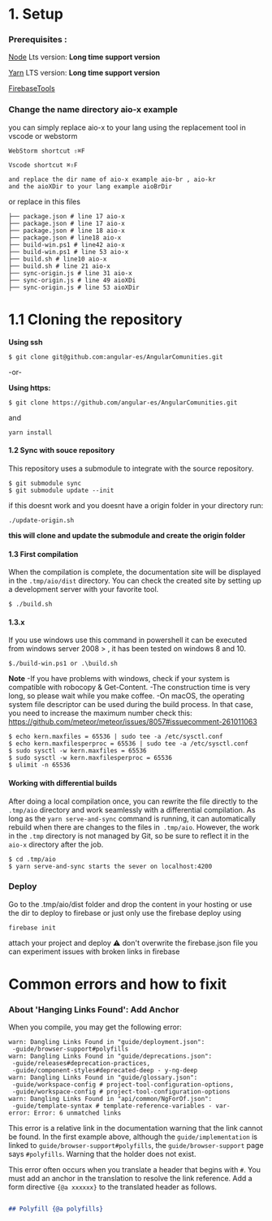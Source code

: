 # 1. Setup 

### Prerequisites :

   [Node](https://nodejs.org/) Lts version:  **Long time support version**

   [Yarn](https://classic.yarnpkg.com/en/docs/install/#mac-stable) LTS version: **Long time support version**

   [FirebaseTools](https://firebase.google.com/docs/cli)

### Change the name directory aio-x example 
   you can simply replace aio-x to your lang using the replacement tool in vscode or webstorm 

```
WebStorm shortcut ⇧⌘F

Vscode shortcut ⌘⇧F

and replace the dir name of aio-x example aio-br , aio-kr
and the aioXDir to your lang example aioBrDir
```
or replace in this files 

```
├── package.json # line 17 aio-x
├── package.json # line 17 aio-x 
├── package.json # line 18 aio-x 
├── package.json # line18 aio-x 
├── build-win.ps1 # line42 aio-x 
├── build-win.ps1 # line 53 aio-x 
├── build.sh # line10 aio-x 
├── build.sh # line 21 aio-x 
├── sync-origin.js # line 31 aio-x 
├── sync-origin.js # line 49 aioXDi
├── sync-origin.js # line 53 aioXDir
```

# 1.1 Cloning the repository
**Using ssh**
```
$ git clone git@github.com:angular-es/AngularComunities.git
```
-or-

**Using https:**
```
$ git clone https://github.com/angular-es/AngularComunities.git

```
and

``` 
yarn install
 ```

#### 1.2 Sync with souce repository

This repository uses a submodule to integrate with the source repository.

```
$ git submodule sync
$ git submodule update --init
```
if this doesnt work and you doesnt have a origin folder in your directory run:

```
./update-origin.sh
```
**this will clone and update the submodule and create the origin folder**

#### 1.3 First compilation

When the compilation is complete, the documentation site will be displayed in the `.tmp/aio/dist` directory.
You can check the created site by setting up a development server with your favorite tool.

```
$ ./build.sh

```
#### 1.3.x 
If you use windows use this command in powershell it can be executed from windows server 2008 > , it has been tested on windows 8 and 10.

```
$./build-win.ps1 or .\build.sh
```

**Note**
-If you have problems with windows, check if your system is compatible with robocopy & Get-Content.
-The construction time is very long, so please wait while you make coffee.
-On macOS, the operating system file descriptor can be used during the build process.
In that case, you need to increase the maximum number check this:
https://github.com/meteor/meteor/issues/8057#issuecomment-261011063

```
$ echo kern.maxfiles = 65536 | sudo tee -a /etc/sysctl.conf
$ echo kern.maxfilesperproc = 65536 | sudo tee -a /etc/sysctl.conf
$ sudo sysctl -w kern.maxfiles = 65536
$ sudo sysctl -w kern.maxfilesperproc = 65536
$ ulimit -n 65536

```

#### Working with differential builds

After doing a local compilation once, you can rewrite the file directly to the `.tmp/aio` directory and work seamlessly with a differential compilation.
As long as the `yarn serve-and-sync` command is running, it can automatically rebuild when there are changes to the files in` .tmp/aio`.
However, the work in the `.tmp` directory is not managed by Git, so be sure to reflect it in the` aio-x` directory after the job.

```
$ cd .tmp/aio
$ yarn serve-and-sync starts the sever on localhost:4200 

```

### Deploy 
Go to the .tmp/aio/dist folder and drop the content in your hosting or use the dir to deploy to firebase 
or just only use the firebase deploy 
using 
```
firebase init 
```

attach your project and deploy
⚠️ don't overwrite the firebase.json file you can experiment issues with broken links in firebase

# Common errors and how to fixit 

### About 'Hanging Links Found': Add Anchor

When you compile, you may get the following error:

```
warn: Dangling Links Found in "guide/deployment.json":
 -guide/browser-support#polyfills
warn: Dangling Links Found in "guide/deprecations.json":
 -guide/releases#deprecation-practices,
 -guide/component-styles#deprecated-deep - y-ng-deep
warn: Dangling Links Found in "guide/glossary.json":
 -guide/workspace-config # project-tool-configuration-options,
 -guide/workspace-config # project-tool-configuration-options
warn: Dangling Links Found in "api/common/NgForOf.json":
 -guide/template-syntax # template-reference-variables - var-
error: Error: 6 unmatched links
```

This error is a relative link in the documentation warning that the link cannot be found.
In the first example above, although the `guide/implementation` is linked to `guide/browser-support#polyfills`, the `guide/browser-support` page says `#polyfills`. Warning that the holder does not exist.

This error often occurs when you translate a header that begins with `#`.
You must add an anchor in the translation to resolve the link reference. Add a form directive `{@a xxxxxx}` to the translated header as follows.

```md

## Polyfill {@a polyfills}

```


